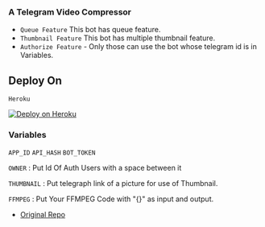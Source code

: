 ### A Telegram Video Compressor

- `Queue Feature` This bot has queue feature.
- `Thumbnail Feature` This bot has multiple thumbnail feature.
- `Authorize Feature` - Only those can use the bot whose telegram id is in Variables.

## Deploy On

`Heroku`

[![Deploy on Heroku](https://www.herokucdn.com/deploy/button.svg)](https://heroku.com/deploy?template=https://github.com/Shouyo237/TGCompressor)



### Variables
`APP_ID` `API_HASH` `BOT_TOKEN`

`OWNER` : Put Id Of Auth Users with a space between it

`THUMBNAIL` : Put telegraph link of a picture for use of Thumbnail.

`FFMPEG` : Put Your FFMPEG Code with "{}" as input and output.

- [Original Repo](https://github.com/Dark-super-me/Super-Video-Encoder)
